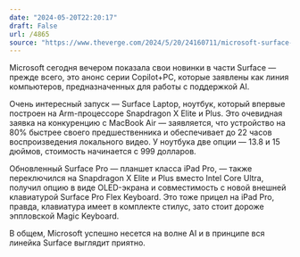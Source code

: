 ```yaml
---
date: "2024-05-20T22:20:17"
draft: False
url: /4865
source: "https://www.theverge.com/2024/5/20/24160711/microsoft-surface-event-ai-windows-biggest-announcements"
---
```


Microsoft сегодня вечером показала свои новинки в части Surface — прежде всего, это анонс серии Copilot+PC, которые заявлены как линия компьютеров, предназначенных для работы с поддержкой AI. 

Очень интересный запуск — Surface Laptop, ноутбук, который впервые построен на Arm-процессоре Snapdragon X Elite и Plus. Это очевидная заявка на конкуренцию с MacBook Air — заявляется, что устройство на 80% быстрее своего предшественника и обеспечивает до 22 часов воспроизведения локального видео. У ноутбука две опции — 13.8 и 15 дюймов, стоимость начинается с 999 долларов.

Обновленный Surface Pro — планшет класса iPad Pro, — также переключился на Snapdragon X Elite и Plus вместо Intel Core Ultra, получил опцию в виде OLED-экрана и совместимость с новой внешней клавиатурой Surface Pro Flex Keyboard. Это тоже прицел на iPad Pro, правда, клавиатура имеет в комплекте  стилус, зато стоит дороже эппловской Magic Keyboard. 

В общем, Microsoft успешно несется на волне AI и в принципе вся линейка Surface выглядит приятно.
